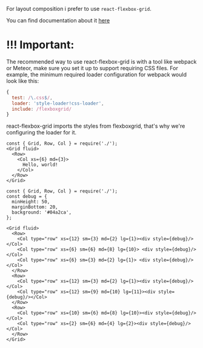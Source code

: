 For layout composition i prefer to use `react-flexbox-grid`.

You can find documentation about it [here](https://github.com/roylee0704/react-flexbox-grid)

# !!! Important:

The recommended way to use react-flexbox-grid is with a tool like webpack or Meteor, make sure you set it up to support requiring CSS files. For example, the minimum required loader configuration for webpack would look like this:
```javascript
{
  test: /\.css$/,
  loader: 'style-loader!css-loader',
  include: /flexboxgrid/
}
```
react-flexbox-grid imports the styles from flexboxgrid, that's why we're configuring the loader for it.

```
const { Grid, Row, Col } = require('./');
<Grid fluid>
  <Row>
    <Col xs={6} md={3}>
      Hello, world!
    </Col>
  </Row>
</Grid>
```

```
const { Grid, Row, Col } = require('./');
const debug = {
  minHeight: 50,
  marginBottom: 20,
  background: '#04a2ca',
};

<Grid fluid>
  <Row>
    <Col type="row" xs={12} sm={3} md={2} lg={1}><div style={debug}/></Col>
    <Col type="row" xs={6} sm={6} md={8} lg={10}> <div style={debug}/> </Col>
    <Col type="row" xs={6} sm={3} md={2} lg={1}> <div style={debug}/> </Col>
  </Row>
  <Row>
    <Col type="row" xs={12} sm={3} md={2} lg={1}><div style={debug}/></Col>
    <Col type="row" xs={12} sm={9} md={10} lg={11}><div style={debug}/></Col>
  </Row>
  <Row>
    <Col type="row" xs={10} sm={6} md={8} lg={10}><div style={debug}/></Col>
    <Col type="row" xs={2} sm={6} md={4} lg={2}><div style={debug}/></Col>
  </Row>
</Grid>
```
